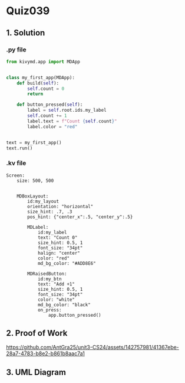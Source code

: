# Quiz039

## 1. Solution

### .py file

```.py
from kivymd.app import MDApp


class my_first_app(MDApp):
    def build(self):
        self.count = 0
        return

    def button_pressed(self):
        label = self.root.ids.my_label
        self.count += 1
        label.text = f"Count {self.count}"
        label.color = "red"


text = my_first_app()
text.run()
```

### .kv file
```.kv
Screen:
    size: 500, 500


    MDBoxLayout:
        id:my_layout
        orientation: "horizontal"
        size_hint: .7, .3
        pos_hint: {"center_x":.5, "center_y":.5}

        MDLabel:
            id:my_label
            text: "Count 0"
            size_hint: 0.5, 1
            font_size: "34pt"
            halign: "center"
            color: "red"
            md_bg_color: "#ADD8E6"

        MDRaisedButton:
            id:my_btn
            text: "Add +1"
            size_hint: 0.5, 1
            font_size: "34pt"
            color: "white"
            md_bg_color: "black"
            on_press:
                app.button_pressed()
```
## 2. Proof of Work

https://github.com/AntGra25/unit3-CS24/assets/142757981/41367ebe-28a7-4783-b8e2-b861b8aac7a1


## 3. UML Diagram

